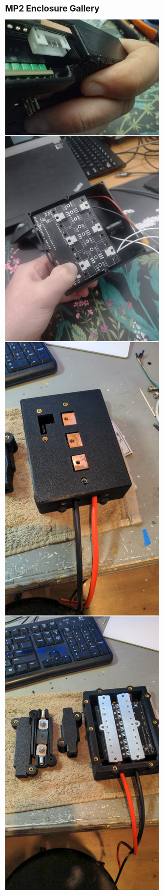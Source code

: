 # MP2 Enclosure Gallery

<img src="../gh_assets/ENCLOSURE01.jpeg" title="example1">
<img src="../gh_assets/ENCLOSURE02.jpeg" title="example2">
<img src="../gh_assets/ENCLOSURE03.jpeg" title="example3">
<img src="../gh_assets/ENCLOSURE04.jpeg" title="example4">

